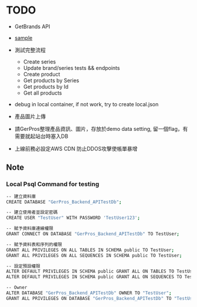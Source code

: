 ﻿# TODO

- GetBrands API
- [sample](https://www.linsenfloors.com)
- 測試完整流程
  - Create series
  - Update brand/series tests && endpoints
  - Create product
  - Get products by Series
  - Get products by Id
  - Get all products

- debug in local container, if not work, try to create local.json   

- 產品圖片上傳

- 請GerPros整理產品資訊、圖片，存放於demo data setting, 留一個flag，有需要就起站台時塞入DB

- 上線前務必設定AWS CDN 防止DDOS攻擊使帳單暴增

## Note

### Local Psql Command for testing

```bash
-- 建立資料庫
CREATE DATABASE "GerPros_Backend_APITestDb";

-- 建立使用者並設定密碼
CREATE USER "TestUser" WITH PASSWORD 'TestUser123';

-- 賦予資料庫連線權限
GRANT CONNECT ON DATABASE "GerPros_Backend_APITestDb" TO TestUser;

-- 賦予資料表和序列的權限
GRANT ALL PRIVILEGES ON ALL TABLES IN SCHEMA public TO TestUser;
GRANT ALL PRIVILEGES ON ALL SEQUENCES IN SCHEMA public TO TestUser;

-- 設定預設權限
ALTER DEFAULT PRIVILEGES IN SCHEMA public GRANT ALL ON TABLES TO TestUser;
ALTER DEFAULT PRIVILEGES IN SCHEMA public GRANT ALL ON SEQUENCES TO TestUser;

-- Owner
ALTER DATABASE "GerPros_Backend_APITestDb" OWNER TO "TestUser";
GRANT ALL PRIVILEGES ON DATABASE "GerPros_Backend_APITestDb" TO "TestUser";

```